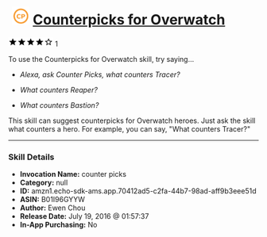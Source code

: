 # &nbsp;<img src="skill_icon" alt="Counterpicks for Overwatch icon" width="36"> [Counterpicks for Overwatch](http://alexa.amazon.com/#skills/amzn1.echo-sdk-ams.app.70412ad5-c2fa-44b7-98ad-aff9b3eee51d)
![4 stars](../../images/ic_star_black_18dp_1x.png)![4 stars](../../images/ic_star_black_18dp_1x.png)![4 stars](../../images/ic_star_black_18dp_1x.png)![4 stars](../../images/ic_star_black_18dp_1x.png)![4 stars](../../images/ic_star_border_black_18dp_1x.png) 1

To use the Counterpicks for Overwatch skill, try saying...

* *Alexa, ask Counter Picks, what counters Tracer?*

* *What counters Reaper?*

* *What counters Bastion?*

This skill can suggest counterpicks for Overwatch heroes. Just ask the skill what counters a hero. For example, you can say, "What counters Tracer?"

***

### Skill Details

* **Invocation Name:** counter picks
* **Category:** null
* **ID:** amzn1.echo-sdk-ams.app.70412ad5-c2fa-44b7-98ad-aff9b3eee51d
* **ASIN:** B01I96GYYW
* **Author:** Ewen Chou
* **Release Date:** July 19, 2016 @ 01:57:37
* **In-App Purchasing:** No
